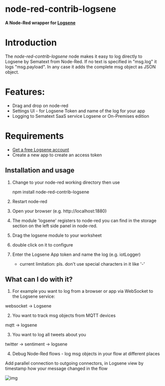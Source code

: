 # node-red-contrib-logsene

**A Node-Red wrapper for [Logsene](http://sematext.com/logsene)**


# Introduction

The _node-red-contrib-logsene_ node makes it  easy to log directly to  Logsene by Sematext from Node-Red.
If no text is specified in "msg.log" it logs "msg.payload". In any case it adds the complete msg  object as JSON object.

# Features:

   * Drag and drop on node-red
   * Settings UI - for Logsene Token and name of the log for your app
   * Logging to Sematext SaaS service Logsene or On-Premises edition


# Requirements

- [Get a free Logsene account](https://apps.sematext.com/users-web/register.do)
- Create a new app to create an access token

## Installation and usage

1) Change to your node-red working directory then use

	npm install node-red-contrib-logsene

2) Restart node-red


3) Open your browser (e.g. http://localhost:1880)

4) The module 'logsene' registers to node-red you can find in the storage section on the left side panel in node-red.

5) Drag the logsene module to your worksheet

6) double click on it to configure

7) Enter the Logsene App token and name the log  (e.g. iotLogger)
    - current limitation: pls. don't use special characters in it like '-'

## What can I do with it? 

1) For example you want to log from a browser or app via WebSocket to the Logsene service:

websocket -> Logsene

2) You want to track msg objects from MQTT devices

mqtt -> logsene

3) You want to log all tweets about you

twitter -> sentiment -> logsene

4) Debug Node-Red flows - log msg objects in your flow at different places

Add parallel connection to outgoing connectors, in Logsene view by timestamp how your message changed in the flow

![img](https://cloud.githubusercontent.com/assets/7289505/4992969/c0d22d42-69a8-11e4-9891-f1280a9339f5.png)
